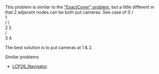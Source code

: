 This problem is similar to the ["ExactCover" problem](https://www.yinxiang.com/everhub/note/e71e7e87-ca06-40e5-a880-c9517a9afd33), but a little different in that 2 adjacent nodes can be both put cameras. See case of
      0
     /     
    1    
   / \   
  2    5  
 / \
3   4

The best solution is to put cameras at 1 & 2.

Similar problems
- [LCP26_Navigator](https://github.com/genxium/Leetcode/tree/master/LCP/LCP26_Navigator) 

